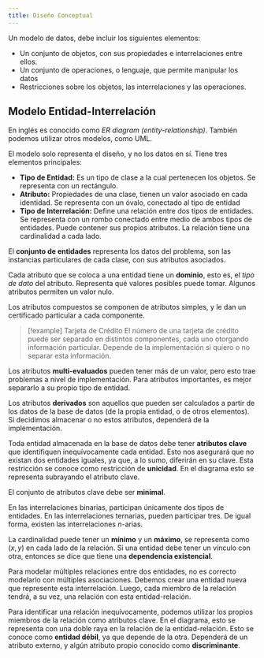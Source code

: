 ```yaml
---
title: Diseño Conceptual
---
```


Un modelo de datos, debe incluir los siguientes elementos:

- Un conjunto de objetos, con sus propiedades e interrelaciones entre ellos.
- Un conjunto de operaciones, o lenguaje, que permite manipular los datos
- Restricciones sobre los objetos, las interrelaciones y las operaciones.

## Modelo Entidad-Interrelación

En inglés es conocido como *ER diagram (entity-relationship)*. También podemos utilizar otros modelos, como UML.

El modelo solo representa el diseño, y no los datos en sí. Tiene tres elementos principales:

- **Tipo de Entidad:** Es un tipo de clase a la cual pertenecen los objetos. Se representa con un rectángulo.
- **Atributo:** Propiedades de una clase, tienen un valor asociado en cada identidad. Se representa con un óvalo, conectado al tipo de entidad
- **Tipo de Interrelación:** Define una relación entre dos tipos de entidades. Se representa con un rombo conectado entre medio de ambos tipos de entidades. Puede contener sus propios atributos. La relación tiene una cardinalidad a cada lado.

El **conjunto de entidades** representa los datos del problema, son las instancias particulares de cada clase, con sus atributos asociados.

Cada atributo que se coloca a una entidad tiene un **dominio**, esto es, el *tipo de dato* del atributo. Representa qué valores posibles puede tomar. Algunos atributos permiten un valor nulo.

Los atributos compuestos se componen de atributos simples, y le dan un certificado particular a cada componente.

> [!example] Tarjeta de Crédito
> El número de una tarjeta de crédito puede ser separado en distintos componentes, cada uno otorgando información particular. Depende de la implementación si quiero o no separar esta información.

Los atributos **multi-evaluados** pueden tener más de un valor, pero esto trae problemas a nivel de implementación. Para atributos importantes, es mejor separarlo a su propio tipo de entidad.

Los atributos **derivados** son aquellos que pueden ser calculados a partir de los datos de la base de datos (de la propia entidad, o de otros elementos). Si decidimos almacenar o no estos atributos, dependerá de la implementación.

Toda entidad almacenada en la base de datos debe tener **atributos clave** que identifiquen inequívocamente cada entidad. Esto nos asegurará que no existan dos entidades iguales, ya que, a lo sumo, diferirán en su clave. Esta restricción se conoce como restricción de **unicidad**. En el diagrama esto se representa subrayando el atributo clave.

El conjunto de atributos clave debe ser **minimal**.

En las interrelaciones binarias, participan únicamente dos tipos de entidades. En las interrelaciones ternarias, pueden participar tres. De igual forma, existen las interrelaciones $n$-arias.

La cardinalidad puede tener un **mínimo** y un **máximo**, se representa como $(x,y)$ en cada lado de la relación. Si una entidad debe tener un vínculo con otra, entonces se dice que tiene una **dependencia existencial**.

Para modelar múltiples relaciones entre dos entidades, no es correcto modelarlo con múltiples asociaciones. Debemos crear una entidad nueva que represente esta interrelación. Luego, cada miembro de la relación tendrá, a su vez, una relación con esta entidad-relación.

Para identificar una relación inequívocamente, podemos utilizar los propios miembros de la relación como atributos clave. En el diagrama, esto se representa con una doble raya en la relación de la entidad-relación. Esto se conoce como **entidad débil**, ya que depende de la otra. Dependerá de un atributo externo, y algún atributo propio conocido como **discriminante**.




